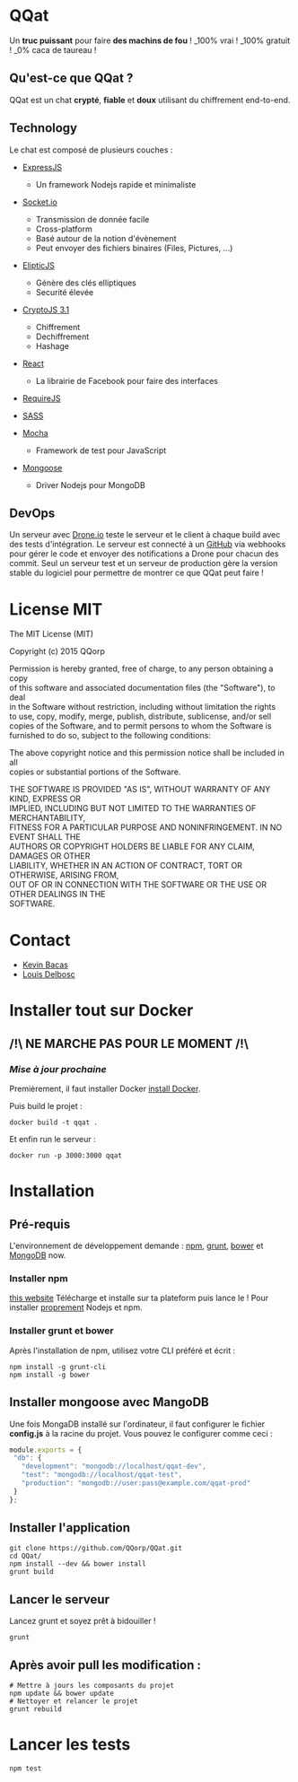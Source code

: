 # QQat
Un **truc puissant** pour faire **des machins de fou** ! _100% vrai ! _100% gratuit ! _0% caca de taureau !

## Qu'est-ce que QQat ?
QQat est un chat **crypté**, **fiable** et **doux** utilisant du chiffrement end-to-end.

## Technology
Le chat est composé de plusieurs couches :
- [ExpressJS](http://expressjs.com/)
  - Un framework Nodejs rapide et minimaliste

- [Socket.io](http://socket.io/)
  - Transmission de donnée facile
  - Cross-platform
  - Basé autour de la notion d'évènement
  - Peut envoyer des fichiers binaires (Files, Pictures, ...)

- [ElipticJS](https://github.com/indutny/elliptic)
  - Génère des clés elliptiques
  - Securité élevée

- [CryptoJS 3.1](https://code.google.com/p/crypto-js/)
  - Chiffrement
  - Dechiffrement
  - Hashage

- [React](https://facebook.github.io/react/)
  - La librairie de Facebook pour faire des interfaces

- [RequireJS](http://requirejs.org/)
- [SASS](http://sass-lang.com/)
- [Mocha](http://mochajs.org/)
  - Framework de test pour JavaScript

- [Mongoose](http://mongoosejs.com/)
  - Driver Nodejs pour MongoDB

## DevOps
Un serveur avec [Drone.io](drone.io) teste le serveur et le client à chaque build avec des tests d'intégration. Le serveur est connecté à un [GitHub](https://github.com/) via webhooks pour gérer le code et envoyer des notifications a Drone pour chacun des commit. Seul un serveur test et un serveur de production gère la version stable du logiciel pour permettre de montrer ce que QQat peut faire !

# License MIT
The MIT License (MIT)

Copyright (c) 2015 QQorp

Permission is hereby granted, free of charge, to any person obtaining a copy<br>of this software and associated documentation files (the "Software"), to deal<br>in the Software without restriction, including without limitation the rights<br>to use, copy, modify, merge, publish, distribute, sublicense, and/or sell<br>copies of the Software, and to permit persons to whom the Software is<br>furnished to do so, subject to the following conditions:

The above copyright notice and this permission notice shall be included in all<br>copies or substantial portions of the Software.

THE SOFTWARE IS PROVIDED "AS IS", WITHOUT WARRANTY OF ANY KIND, EXPRESS OR<br>IMPLIED, INCLUDING BUT NOT LIMITED TO THE WARRANTIES OF MERCHANTABILITY,<br>FITNESS FOR A PARTICULAR PURPOSE AND NONINFRINGEMENT. IN NO EVENT SHALL THE<br>AUTHORS OR COPYRIGHT HOLDERS BE LIABLE FOR ANY CLAIM, DAMAGES OR OTHER<br>LIABILITY, WHETHER IN AN ACTION OF CONTRACT, TORT OR OTHERWISE, ARISING FROM,<br>OUT OF OR IN CONNECTION WITH THE SOFTWARE OR THE USE OR OTHER DEALINGS IN THE<br>SOFTWARE.

# Contact
- [Kevin Bacas](https://github.com/KevinBacas)
- [Louis Delbosc](https://github.com/LouisDelbosc)

# Installer tout sur Docker
## /!\ **NE MARCHE PAS POUR LE MOMENT** /!\
### *Mise à jour prochaine*
Premièrement, il faut installer Docker [install Docker](https://docs.docker.com/installation/).

Puis build le projet :

```shell
docker build -t qqat .
```

Et enfin run le serveur :

```shell
docker run -p 3000:3000 qqat
```

# Installation
## Pré-requis
L'environnement de développement demande : [npm](https://www.npmjs.com/), [grunt](http://gruntjs.com/), [bower](http://bower.io/) et [MongoDB](https://www.mongodb.org/) now.

### Installer npm
[this website](https://nodejs.org/download/) Télécharge et installe sur ta plateform puis lance le !
Pour installer [proprement](https://www.joyent.com/blog/installing-node-and-npm/) Nodejs et npm.

### Installer grunt et bower
Après l'installation de npm, utilisez votre CLI préféré et écrit :

```shell
npm install -g grunt-cli
npm install -g bower
```

## Installer mongoose avec MangoDB
Une fois MongaDB installé sur l'ordinateur, il faut configurer le fichier **config.js** à la racine du projet. Vous pouvez le configurer comme ceci :

```javascript
module.exports = {
 "db": {
   "development": "mongodb://localhost/qqat-dev",
   "test": "mongodb://localhost/qqat-test",
   "production": "mongodb://user:pass@example.com/qqat-prod"
 }
};
```

## Installer l'application

```shell
git clone https://github.com/QQorp/QQat.git
cd QQat/
npm install --dev && bower install
grunt build
```

## Lancer le serveur
Lancez grunt et soyez prêt à bidouiller !

```shell
grunt
```

## Après avoir pull les modification :

```shell
# Mettre à jours les composants du projet
npm update && bower update
# Nettoyer et relancer le projet
grunt rebuild
```

# Lancer les tests

```shell
npm test
```
